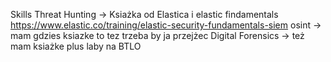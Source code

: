 Skills
Threat Hunting -> Ksiażka od Elastica i elastic findamentals https://www.elastic.co/training/elastic-security-fundamentals-siem
osint -> mam gdzies ksiazke to tez trzeba by ja przejżec 
Digital Forensics -> też mam ksiażke plus laby na BTLO 

